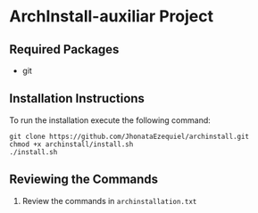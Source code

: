 # ArchInstall-auxiliar Project

## Required Packages
- git

## Installation Instructions
To run the installation execute the following command:
```
git clone https://github.com/JhonataEzequiel/archinstall.git
chmod +x archinstall/install.sh
./install.sh
```

## Reviewing the Commands
1. Review the commands in `archinstallation.txt`
